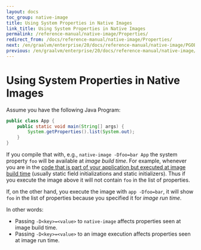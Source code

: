 ```yaml
---
layout: docs
toc_group: native-image
title: Using System Properties in Native Images
link_title: Using System Properties in Native Images
permalink: /reference-manual/native-image/Properties/
redirect_from: /docs/reference-manual/native-image/Properties/
next: /en/graalvm/enterprise/20/docs/reference-manual/native-image/PGOEnterprise/
previous: /en/graalvm/enterprise/20/docs/reference-manual/native-image/Reports/
---
```

# Using System Properties in Native Images

Assume you have the following Java Program:
```java
public class App {
    public static void main(String[] args) {
        System.getProperties().list(System.out);
    }
}
```
If you compile that with, e.g., `native-image -Dfoo=bar App` the system property `foo` will be available at *image build time*.
For example, whenever you are in the [code that is part of your application but executed at image build time](http://www.graalvm.org/sdk/javadoc/org/graalvm/nativeimage/ImageInfo.html#inImageBuildtimeCode--) (usually static field initializations and static initializers).
Thus if you execute the image above it will not contain `foo` in the list of properties.

If, on the other hand, you execute the image with `app -Dfoo=bar`, it will show `foo` in the list of properties because you specified it for *image run time*.

In other words:
* Passing `-D<key>=<value>` to `native-image` affects properties seen at image build time.
* Passing `-D<key>=<value>` to an image execution affects properties seen at image run time.
